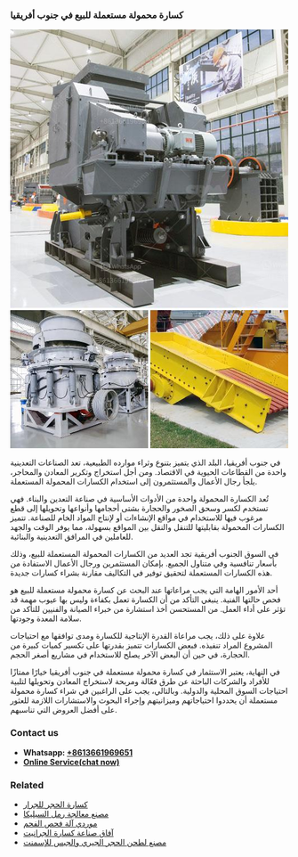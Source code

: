 <h3>كسارة محمولة مستعملة للبيع في جنوب أفريقيا</h3><img src='1701853255.jpg' alt=''><p>في جنوب أفريقيا، البلد الذي يتميز بتنوع وثراء موارده الطبيعية، تعد الصناعات التعدينية واحدة من القطاعات الحيوية في الاقتصاد. ومن أجل استخراج وتكرير المعادن والمحاجر، يلجأ رجال الأعمال والمستثمرون إلى استخدام الكسارات المحمولة المستعملة.</p><p>تُعد الكسارة المحمولة واحدة من الأدوات الأساسية في صناعة التعدين والبناء. فهي تستخدم لكسر وسحق الصخور والحجارة بشتى أحجامها وأنواعها وتحويلها إلى قطع مرغوب فيها للاستخدام في مواقع الإنشاءات أو لإنتاج المواد الخام للصناعة. تتميز الكسارات المحمولة بقابليتها للتنقل والنقل بين المواقع بسهولة، مما يوفر الوقت والجهد للعاملين في المرافق التعدينية والبنائية.</p><p>في السوق الجنوب أفريقية تجد العديد من الكسارات المحمولة المستعملة للبيع، وذلك بأسعار تنافسية وفي متناول الجميع. بإمكان المستثمرين ورجال الأعمال الاستفادة من هذه الكسارات المستعملة لتحقيق توفير في التكاليف مقارنة بشراء كسارات جديدة.</p><p>أحد الأمور الهامة التي يجب مراعاتها عند البحث عن كسارة محمولة مستعملة للبيع هو فحص حالتها الفنية. ينبغي التأكد من أن الكسارة تعمل بكفاءة وليس بها عيوب مهمة قد تؤثر على أداء العمل. من المستحسن أخذ استشارة من خبراء الصيانة والفنيين للتأكد من سلامة المعدة وجودتها.</p><p>علاوة على ذلك، يجب مراعاة القدرة الإنتاجية للكسارة ومدى توافقها مع احتياجات المشروع المراد تنفيذه. فبعض الكسارات تتميز بقدرتها على تكسير كميات كبيرة من الحجارة، في حين أن البعض الآخر يصلح للاستخدام في مشاريع أصغر الحجم.</p><p>في النهاية، يعتبر الاستثمار في كسارة محمولة مستعملة في جنوب أفريقيا خيارًا ممتازًا للأفراد والشركات الباحثة عن طرق فعّالة ومربحة لاستخراج المعادن وتحويلها لتلبية احتياجات السوق المحلية والدولية. وبالتالي، يجب على الراغبين في شراء كسارة محمولة مستعملة أن يحددوا احتياجاتهم وميزانيتهم وإجراء البحوث والاستشارات اللازمة للعثور على أفضل العروض التي تناسبهم.</p><h3>Contact us</h3><ul><li><strong>Whatsapp:&nbsp;<a href="https://wa.me/8613661969651">+8613661969651</a></strong></li><li><a href="https://swt.shibang-china.com/?git&amp;zhl&amp;كسارة محمولة مستعملة للبيع في جنوب أفريقيا"><strong>Online Service(chat now)</strong></a></li></ul><h3>Related</h3><ul><li><a href='كسارة الحجر للجرار.md'>كسارة الحجر للجرار</a></li><li><a href='مصنع معالجة رمل السيليكا.md'>مصنع معالجة رمل السيليكا</a></li><li><a href='موردي آلة فحص الفحم.md'>موردي آلة فحص الفحم</a></li><li><a href='آفاق صناعة كسارة الجرانيت.md'>آفاق صناعة كسارة الجرانيت</a></li><li><a href='مصنع لطحن الحجر الجيري والجبس للإسمنت.md'>مصنع لطحن الحجر الجيري والجبس للإسمنت</a></li></ul>